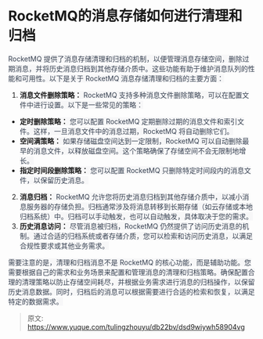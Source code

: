 # RocketMQ的消息存储如何进行清理和归档

<font style="color:rgb(55, 65, 81);background-color:rgb(247, 247, 248);">RocketMQ 提供了消息存储清理和归档的机制，以便管理消息存储空间，删除过期消息，并将历史消息归档到其他存储介质中。这些功能有助于维护消息队列的性能和可用性。以下是关于 RocketMQ 消息存储清理和归档的主要方面：</font>

1. **<font style="background-color:rgb(247, 247, 248);">消息文件删除策略：</font>**<font style="color:rgb(55, 65, 81);background-color:rgb(247, 247, 248);"> RocketMQ 支持多种消息文件删除策略，可以在配置文件中进行设置。以下是一些常见的策略：</font>
+ **<font style="background-color:rgb(247, 247, 248);">定时删除策略：</font>**<font style="color:rgb(55, 65, 81);background-color:rgb(247, 247, 248);"> 您可以配置 RocketMQ 定期删除过期的消息文件和索引文件。这样，一旦消息文件中的消息过期，RocketMQ 将自动删除它们。</font>
+ **<font style="background-color:rgb(247, 247, 248);">空间满策略：</font>**<font style="color:rgb(55, 65, 81);background-color:rgb(247, 247, 248);"> 如果存储磁盘空间达到一定限制，RocketMQ 可以自动删除最早的消息文件，以释放磁盘空间。这个策略确保了存储空间不会无限制地增长。</font>
+ **<font style="background-color:rgb(247, 247, 248);">指定时间段删除策略：</font>**<font style="color:rgb(55, 65, 81);background-color:rgb(247, 247, 248);"> 您可以配置 RocketMQ 只删除特定时间段内的消息文件，以保留历史消息。</font>
2. **<font style="background-color:rgb(247, 247, 248);">消息归档：</font>**<font style="color:rgb(55, 65, 81);background-color:rgb(247, 247, 248);"> RocketMQ 允许您将历史消息归档到其他存储介质中，以减小消息服务器的存储负担。归档通常涉及将消息转移到长期存储（如云存储或本地归档系统）中。归档可以手动触发，也可以自动触发，具体取决于您的需求。</font>
3. **<font style="background-color:rgb(247, 247, 248);">历史消息访问：</font>**<font style="color:rgb(55, 65, 81);background-color:rgb(247, 247, 248);"> 尽管消息被归档，RocketMQ 仍然提供了访问历史消息的机制。通过合适的归档系统或者存储介质，您可以检索和访问历史消息，以满足合规性要求或其他业务需求。</font>

<font style="color:rgb(55, 65, 81);background-color:rgb(247, 247, 248);">需要注意的是，清理和归档消息不是 RocketMQ 的核心功能，而是辅助功能。您需要根据自己的需求和业务场景来配置和管理消息的清理和归档策略。确保配置合理的清理策略以防止存储空间耗尽，并根据业务需求进行消息的归档操作，以保留历史消息数据。同时，归档后的消息可以根据需要进行合适的检索和恢复，以满足特定的数据需求。</font>



> 原文: <https://www.yuque.com/tulingzhouyu/db22bv/dsd9wiywh58904vg>